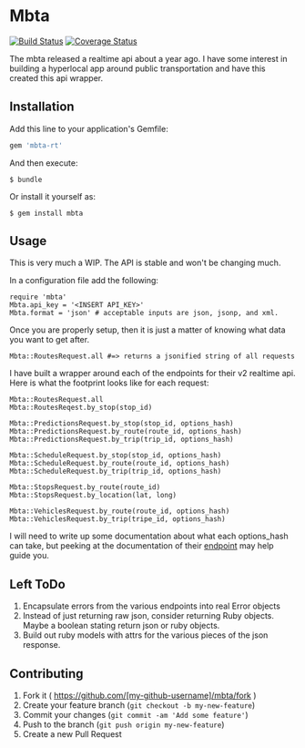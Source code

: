 # Mbta
[![Build Status](https://travis-ci.org/phereford/mbta.svg)](https://travis-ci.org/phereford/mbta)
[![Coverage Status](https://coveralls.io/repos/phereford/mbta/badge.svg)](https://coveralls.io/r/phereford/mbta)

The mbta released a realtime api about a year ago. I have some
interest in building a hyperlocal app around public transportation
and have this created this api wrapper.

## Installation

Add this line to your application's Gemfile:

```ruby
gem 'mbta-rt'
```

And then execute:

    $ bundle

Or install it yourself as:

    $ gem install mbta

## Usage
This is very much a WIP. The API is stable and won't be changing much.

In a configuration file add the following:
```
require 'mbta'
Mbta.api_key = '<INSERT API_KEY>'
Mbta.format = 'json' # acceptable inputs are json, jsonp, and xml.
```

Once you are properly setup, then it is just a matter of knowing
what data you want to get after.
```
Mbta::RoutesRequest.all #=> returns a jsonified string of all requests
```

I have built a wrapper around each of the endpoints for their v2
realtime api. Here is what the footprint looks like for each request:
```
Mbta::RoutesRequest.all
Mbta::RoutesReqest.by_stop(stop_id)

Mbta::PredictionsRequest.by_stop(stop_id, options_hash)
Mbta::PredictionsRequest.by_route(route_id, options_hash)
Mbta::PredictionsRequest.by_trip(trip_id, options_hash)

Mbta::ScheduleRequest.by_stop(stop_id, options_hash)
Mbta::ScheduleRequest.by_route(route_id, options_hash)
Mbta::ScheduleRequest.by_trip(trip_id, options_hash)

Mbta::StopsRequest.by_route(route_id)
Mbta::StopsRequest.by_location(lat, long)

Mbta::VehiclesRequest.by_route(route_id, options_hash)
Mbta::VehiclesRequest.by_trip(tripe_id, options_hash)
```

I will need to write up some documentation about what each
options_hash can take, but peeking at the documentation of
their [endpoint](http://realtime.mbta.com/Portal/Content/Documents/MBTA-realtime_APIDocumentation_v2_0_1_2014-09-08.pdf) may help guide you.

## Left ToDo

1) Encapsulate errors from the various endpoints into real Error objects  
2) Instead of just returning raw json, consider returning Ruby objects. Maybe a boolean stating return json or ruby objects.  
3) Build out ruby models with attrs for the various pieces of the json response.

## Contributing

1. Fork it ( https://github.com/[my-github-username]/mbta/fork )
2. Create your feature branch (`git checkout -b my-new-feature`)
3. Commit your changes (`git commit -am 'Add some feature'`)
4. Push to the branch (`git push origin my-new-feature`)
5. Create a new Pull Request
